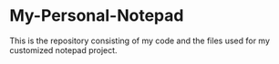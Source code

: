 # My-Personal-Notepad
This is the repository consisting of my code and the files used for my customized notepad project.
